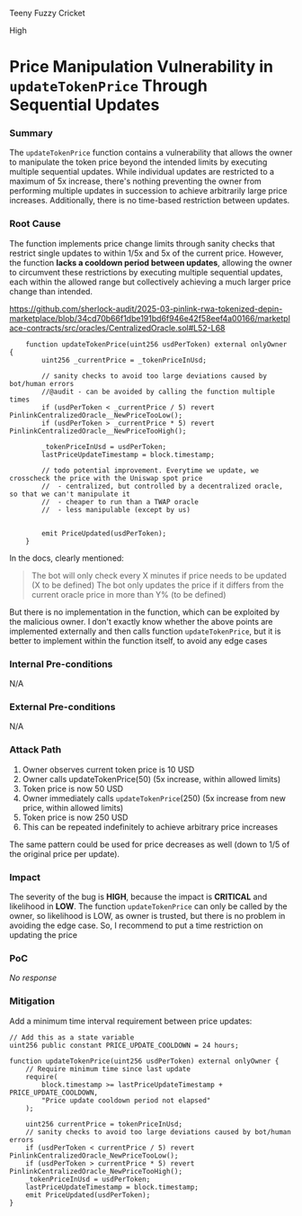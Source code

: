 Teeny Fuzzy Cricket

High

# Price Manipulation Vulnerability in `updateTokenPrice` Through Sequential Updates

### Summary

The `updateTokenPrice` function contains a vulnerability that allows the owner to manipulate the token price beyond the intended limits by executing multiple sequential updates. While individual updates are restricted to a maximum of 5x increase, there's nothing preventing the owner from performing multiple updates in succession to achieve arbitrarily large price increases. Additionally, there is no time-based restriction between updates.


### Root Cause

The function implements price change limits through sanity checks that restrict single updates to within 1/5x and 5x of the current price. However, the function **lacks a cooldown period between updates**, allowing the owner to circumvent these restrictions by executing multiple sequential updates, each within the allowed range but collectively achieving a much larger price change than intended.

https://github.com/sherlock-audit/2025-03-pinlink-rwa-tokenized-depin-marketplace/blob/34cd70b66f1dbe191bd6f946e42f58eef4a00166/marketplace-contracts/src/oracles/CentralizedOracle.sol#L52-L68

```solidity
    function updateTokenPrice(uint256 usdPerToken) external onlyOwner {
        uint256 _currentPrice = _tokenPriceInUsd;

        // sanity checks to avoid too large deviations caused by bot/human errors
        //@audit - can be avoided by calling the function multiple times
        if (usdPerToken < _currentPrice / 5) revert PinlinkCentralizedOracle__NewPriceTooLow();
        if (usdPerToken > _currentPrice * 5) revert PinlinkCentralizedOracle__NewPriceTooHigh();

        _tokenPriceInUsd = usdPerToken;
        lastPriceUpdateTimestamp = block.timestamp;

        // todo potential improvement. Everytime we update, we crosscheck the price with the Uniswap spot price
        //  - centralized, but controlled by a decentralized oracle, so that we can't manipulate it
        //  - cheaper to run than a TWAP oracle
        //  - less manipulable (except by us)


        emit PriceUpdated(usdPerToken);
    }
```

In the docs, clearly mentioned:

> The bot will only check every X minutes if price needs to be updated (X to be defined)
The bot only updates the price if it differs from the current oracle price in more than Y% (to be defined)

But there is no implementation in the function, which can be exploited by the malicious owner. I don't exactly know whether the above points are implemented externally and then calls function `updateTokenPrice`, but it is better to implement within the function itself, to avoid any edge cases

### Internal Pre-conditions

N/A

### External Pre-conditions

N/A

### Attack Path

1. Owner observes current token price is 10 USD
2. Owner calls updateTokenPrice(50) (5x increase, within allowed limits)
3. Token price is now 50 USD
4. Owner immediately calls `updateTokenPrice`(250) (5x increase from new price, within allowed limits)
5. Token price is now 250 USD
6. This can be repeated indefinitely to achieve arbitrary price increases

The same pattern could be used for price decreases as well (down to 1/5 of the original price per update).

### Impact

The severity of the bug is **HIGH**, because the impact is **CRITICAL** and likelihood in **LOW**. 
The function `updateTokenPrice` can only be called by the owner, so likelihood is LOW, as owner is trusted, but there is no problem in avoiding the edge case. So, I recommend to put a time restriction on updating the price

### PoC

_No response_

### Mitigation


Add a minimum time interval requirement between price updates:

```solidity
// Add this as a state variable
uint256 public constant PRICE_UPDATE_COOLDOWN = 24 hours;

function updateTokenPrice(uint256 usdPerToken) external onlyOwner {
    // Require minimum time since last update
    require(
        block.timestamp >= lastPriceUpdateTimestamp + PRICE_UPDATE_COOLDOWN,
        "Price update cooldown period not elapsed"
    );
    
    uint256 currentPrice = tokenPriceInUsd;
    // sanity checks to avoid too large deviations caused by bot/human errors
    if (usdPerToken < currentPrice / 5) revert PinlinkCentralizedOracle_NewPriceTooLow();
    if (usdPerToken > currentPrice * 5) revert PinlinkCentralizedOracle_NewPriceTooHigh();
    _tokenPriceInUsd = usdPerToken;
    lastPriceUpdateTimestamp = block.timestamp;
    emit PriceUpdated(usdPerToken);
}
```
